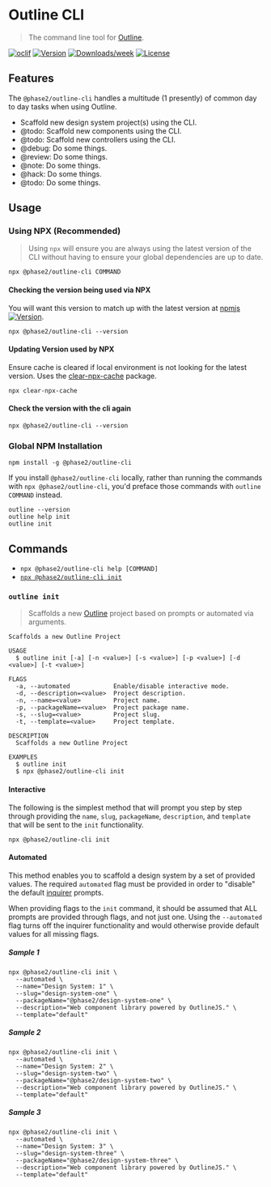 Outline CLI
=================

> The command line tool for [Outline](https://github.com/phase2/outline).

[![oclif](https://img.shields.io/badge/cli-oclif-brightgreen.svg)](https://oclif.io)
[![Version](https://img.shields.io/npm/v/@phase2/outline-cli.svg)](https://npmjs.org/package/@phase2/outline-cli)
[![Downloads/week](https://img.shields.io/npm/dw/@phase2/outline-cli.svg)](https://npmjs.org/package/@phase2/outline-cli)
[![License](https://img.shields.io/npm/l/@phase2/outline-cli.svg)](https://github.com/phase2/outline/blob/next/packages/outline-cli/package.json)

## Features

The `@phase2/outline-cli` handles a multitude (1 presently) of common day to day tasks when using Outline.

- Scaffold new design system project(s) using the CLI.
- @todo: Scaffold new components using the CLI.
- @todo: Scaffold new controllers using the CLI.
- @debug: Do some things.
- @review: Do some things.
- @note: Do some things.
- @hack: Do some things.
- @todo: Do some things.

## Usage

### Using NPX (Recommended)

> Using `npx` will ensure you are always using the latest version of the CLI without having to ensure your global dependencies are up to date.

```shell
npx @phase2/outline-cli COMMAND
```

#### Checking the version being used via NPX

You will want this version to match up with the latest version at [npmjs](https://www.npmjs.com/package/@phase2/outline-cli) [![Version](https://img.shields.io/npm/v/@phase2/outline-cli.svg)](https://npmjs.org/package/@phase2/outline-cli).

```shell
npx @phase2/outline-cli --version
```

#### Updating Version used by NPX

Ensure cache is cleared if local environment is not looking for the latest version. Uses the [clear-npx-cache](https://www.npmjs.com/package/clear-npx-cache) package.

```shell
npx clear-npx-cache
```

#### Check the version with the cli again

```shell
npx @phase2/outline-cli --version
```

### Global NPM Installation

```shell
npm install -g @phase2/outline-cli
```

If you install `@phase2/outline-cli` locally, rather than running the commands with `npx @phase2/outline-cli`, you'd preface those commands with `outline COMMAND` instead.

```shell
outline --version
outline help init
outline init
```

## Commands

- `npx @phase2/outline-cli help [COMMAND]`
- [`npx @phase2/outline-cli init`](#outline-init)

### `outline init`

> Scaffolds a new [Outline](https://github.com/phase2/outline) project based on prompts or automated via arguments.

```text
Scaffolds a new Outline Project

USAGE
  $ outline init [-a] [-n <value>] [-s <value>] [-p <value>] [-d <value>] [-t <value>]

FLAGS
  -a, --automated            Enable/disable interactive mode.
  -d, --description=<value>  Project description.
  -n, --name=<value>         Project name.
  -p, --packageName=<value>  Project package name.
  -s, --slug=<value>         Project slug.
  -t, --template=<value>     Project template.

DESCRIPTION
  Scaffolds a new Outline Project

EXAMPLES
  $ outline init
  $ npx @phase2/outline-cli init
```

#### Interactive

The following is the simplest method that will prompt you step by step through providing the `name`, `slug`, `packageName`, `description`, and `template` that will be sent to the `init` functionality.

```shell
npx @phase2/outline-cli init
```

#### Automated

This method enables you to scaffold a design system by a set of provided values. The required `automated` flag must be provided in order to "disable" the default [inquirer](https://www.npmjs.com/package/inquirer#documentation) prompts.

When providing flags to the `init` command, it should be assumed that ALL prompts are provided through flags, and not just one. Using the `--automated` flag turns off the inquirer functionality and would otherwise provide default values for all missing flags.

##### Sample 1

```shell
npx @phase2/outline-cli init \
  --automated \
  --name="Design System: 1" \
  --slug="design-system-one" \
  --packageName="@phase2/design-system-one" \
  --description="Web component library powered by OutlineJS." \
  --template="default" 
```

##### Sample 2

```shell
npx @phase2/outline-cli init \
  --automated \
  --name="Design System: 2" \
  --slug="design-system-two" \
  --packageName="@phase2/design-system-two" \
  --description="Web component library powered by OutlineJS." \
  --template="default"
```

##### Sample 3

```shell
npx @phase2/outline-cli init \
  --automated \
  --name="Design System: 3" \
  --slug="design-system-three" \
  --packageName="@phase2/design-system-three" \
  --description="Web component library powered by OutlineJS." \
  --template="default"  
```
